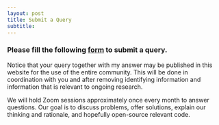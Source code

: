 ```yaml
---
layout: post
title: Submit a Query
subtitle:
---
```


### Please fill the following [form](https://forms.gle/iCBe6rToC1cRhvf99) to submit a query.


Notice that your query together with my answer may be published in this website for the use of the entire community. This will be done in coordination with you and after removing identifying information and information that is relevant to ongoing research.


We will hold Zoom sessions approximately once every month to answer questions. Our goal is to discuss problems, offer solutions, explain our thinking and rationale, and hopefully open-source relevant code.
